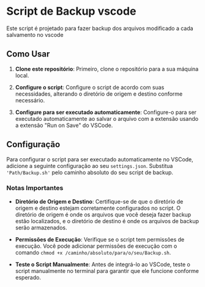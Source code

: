 # Script de Backup vscode

Este script é projetado para fazer backup dos arquivos modificado a cada salvamento no vscode

## Como Usar

1. **Clone este repositório**: Primeiro, clone o repositório para a sua máquina local.

2. **Configure o script**: Configure o script de acordo com suas necessidades, alterando o diretório de origem e destino conforme necessário.

3. **Configure para ser executado automaticamente**: Configure-o para ser executado automaticamente ao salvar o arquivo com a extensão usando a extensão "Run on Save" do VSCode.

## Configuração

Para configurar o script para ser executado automaticamente no VSCode, adicione a seguinte configuração ao seu `settings.json`. Substitua `'Path/Backup.sh'` pelo caminho absoluto do seu script de backup.


### Notas Importantes

- **Diretório de Origem e Destino**: Certifique-se de que o diretório de origem e destino estejam corretamente configurados no script. O diretório de origem é onde os arquivos que você deseja fazer backup estão localizados, e o diretório de destino é onde os arquivos de backup serão armazenados.

- **Permissões de Execução**: Verifique se o script tem permissões de execução. Você pode adicionar permissões de execução com o comando `chmod +x /caminho/absoluto/para/o/seu/Backup.sh`.

- **Teste o Script Manualmente**: Antes de integrá-lo ao VSCode, teste o script manualmente no terminal para garantir que ele funcione conforme esperado.



